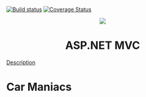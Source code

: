 [![Build status](https://ci.appveyor.com/api/projects/status/xb73dcob5548ksps?svg=true)](https://ci.appveyor.com/project/danielrss/carmaniacs)
[![Coverage Status](https://coveralls.io/repos/github/danielrss/carmaniacs/badge.svg?branch=master)](https://coveralls.io/github/danielrss/carmaniacs?branch=master)

<p align="center">
<a href="http://academy.telerik.com/">
<img src="https://camo.githubusercontent.com/08ecbe7b67d65cc7c6990787e2836b27b4296f2d/68747470733a2f2f7261772e6769746875622e636f6d2f666c65787472792f54656c6572696b2d41636164656d792f6d61737465722f50726f6772616d6d696e6725323077697468253230432532332f436f6465732f4f746865722f54656c6572696b2e706e67"/>
</a>

<h1 align="center">ASP.NET MVC</h1>

[Description](https://github.com/TelerikAcademy/ASP.NET-MVC/blob/master/resources/Final%20Project/2017/README.md)

# Car Maniacs
